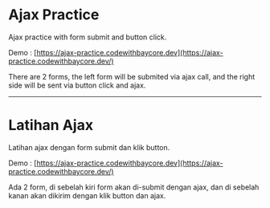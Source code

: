 # Ajax Practice
Ajax practice with form submit and button click.

Demo : [https://ajax-practice.codewithbaycore.dev](https://ajax-practice.codewithbaycore.dev/)

There are 2 forms, the left form will be submited via ajax call, and the right side will be sent via button click and ajax.

---

# Latihan Ajax
Latihan ajax dengan form submit dan klik button.

Demo : [https://ajax-practice.codewithbaycore.dev](https://ajax-practice.codewithbaycore.dev/)

Ada 2 form, di sebelah kiri form akan di-submit dengan ajax, dan di sebelah kanan akan dikirim dengan klik button dan ajax.